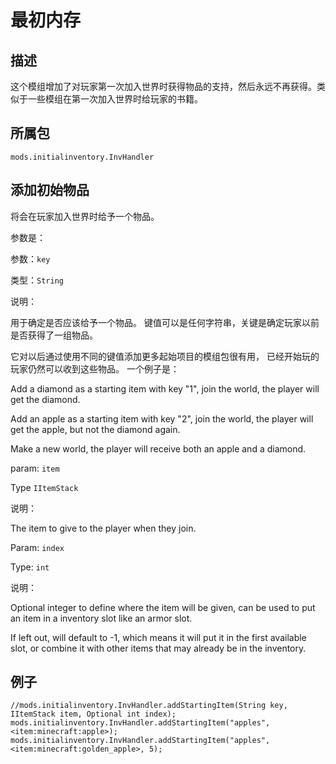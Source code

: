 # 最初内存

## 描述

这个模组增加了对玩家第一次加入世界时获得物品的支持，然后永远不再获得。类似于一些模组在第一次加入世界时给玩家的书籍。

## 所属包
`mods.initialinventory.InvHandler`

## 添加初始物品

将会在玩家加入世界时给予一个物品。

参数是：


参数：`key`

类型：`String`

说明：

用于确定是否应该给予一个物品。 键值可以是任何字符串，关键是确定玩家以前是否获得了一组物品。

它对以后通过使用不同的键值添加更多起始项目的模组包很有用， 已经开始玩的玩家仍然可以收到这些物品。 一个例子是：

Add a diamond as a starting item with key "1", join the world, the player will get the diamond.

Add an apple as a starting item with key "2", join the world, the player will get the apple, but not the diamond again.

Make a new world, the player will receive both an apple and a diamond.

param: `item`

Type `IItemStack`

说明：

The item to give to the player when they join.

Param: `index`

Type: `int`

说明：

Optional integer to define where the item will be given, can be used to put an item in a inventory slot like an armor slot.

If left out, will default to -1, which means it will put it in the first available slot, or combine it with other items that may already be in the inventory.


## 例子

```zenscript
//mods.initialinventory.InvHandler.addStartingItem(String key, IItemStack item, Optional int index);
mods.initialinventory.InvHandler.addStartingItem("apples", <item:minecraft:apple>);
mods.initialinventory.InvHandler.addStartingItem("apples", <item:minecraft:golden_apple>, 5);
```


